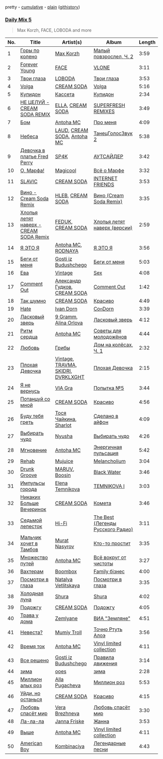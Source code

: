 pretty - [cumulative](/playlists/cumulative/Daily%20Mix%205.md) - [plain](/playlists/plain/37i9dQZF1E36TO0q54WsJv) ([githistory](https://github.githistory.xyz/vitokorn/spotify-playlist-archive/blob/master/playlists/plain/37i9dQZF1E36TO0q54WsJv))
### [Daily Mix 5](https://open.spotify.com/playlist/37i9dQZF1E36TO0q54WsJv)

> Max Korzh, FACE, LOBODA and more

| No. | Title | Artist(s) | Album | Length |
|---|---|---|---|---|
| 1 | [Горы по колено](https://open.spotify.com/track/7f6ALwMTMLAhXCfoHYLCsx) | [Max Korzh](https://open.spotify.com/artist/5meD8C7oGK5yUEY2T7ZZ7W) | [Малый повзрослел, Ч. 2](https://open.spotify.com/album/3iKJSrtfk7d5XjhfYp46RB) | 3:59 |
| 2 | [Forever Young](https://open.spotify.com/track/1IqRoFm0NHj23m8L1CMqw2) | [FACE](https://open.spotify.com/artist/2z20q6EEfm6w6PiIKsgtb3) | [VLONE](https://open.spotify.com/album/1DTDHhEOXDSTbeyOgSuZou) | 3:11 |
| 3 | [Твои глаза](https://open.spotify.com/track/6VCYmYizLyzKhlM6T9Iy89) | [LOBODA](https://open.spotify.com/artist/59oe7CAquFZ5mNjQ1efKPN) | [Твои глаза](https://open.spotify.com/album/4n0ih6mo7SFitpj8AuJSh7) | 3:53 |
| 4 | [Volga](https://open.spotify.com/track/5qr9PIZMCGVAHPCepRKFJb) | [CREAM SODA](https://open.spotify.com/artist/0QTO0QZDjoyXxRtIgAU4GY) | [Volga](https://open.spotify.com/album/2qgIdPDAucGMjDmLSvFC43) | 5:16 |
| 5 | [Купидон](https://open.spotify.com/track/2eSGea6mrlRetWSJCd07IT) | [Кассета](https://open.spotify.com/artist/7C4UILJ6kxh8TRV8GGLCqy) | [Купидон](https://open.spotify.com/album/54OHSpG2ggmt8MaHuWTS3G) | 2:34 |
| 6 | [НЕ ЦЕЛУЙ - CREAM SODA REMIX](https://open.spotify.com/track/7beYd5wTuJOOEmjgTgJIDL) | [ELLA](https://open.spotify.com/artist/3Ppw3oP5nRqYhoGRDvhuUr), [CREAM SODA](https://open.spotify.com/artist/0QTO0QZDjoyXxRtIgAU4GY) | [SUPERFRESH REMIXES](https://open.spotify.com/album/57e04VXBEopwgH6iDQBIly) | 3:49 |
| 7 | [Бом](https://open.spotify.com/track/1OdYXTMwjl4f4g4ch05CEq) | [Antoha MC](https://open.spotify.com/artist/6OqmKFaRcw0f23m5PQ9CrL) | [Про меня](https://open.spotify.com/album/1oDUQaSJfagXcJI7TYFLJx) | 4:09 |
| 8 | [Небеса](https://open.spotify.com/track/17MOGLxOUwcogMVN8jsMtp) | [LAUD](https://open.spotify.com/artist/5mzTr70OcAfZWMUF8BSjAm), [CREAM SODA](https://open.spotify.com/artist/0QTO0QZDjoyXxRtIgAU4GY), [Antoha MC](https://open.spotify.com/artist/6OqmKFaRcw0f23m5PQ9CrL) | [ТанецГолосЗвук 2](https://open.spotify.com/album/4A9cFoathIy0tQH8HklKIE) | 5:38 |
| 9 | [Девочка в платье Fred Perry](https://open.spotify.com/track/5QDMTjucMwfxOsD8FyAuHi) | [SP4K](https://open.spotify.com/artist/1ju3JsvJuNAMjxoIqaSP7R) | [АУТСАЙДЕР](https://open.spotify.com/album/7E7tY7K78eXv194BjKzJxy) | 3:42 |
| 10 | [О, Марфа!](https://open.spotify.com/track/1hsoycTGxEfkNTgvgwUc5K) | [Magicool](https://open.spotify.com/artist/7tIQZT22FSXLAYqmHNjcYo) | [Всё о Марфе](https://open.spotify.com/album/1KtaCHFMc9NNJyLtzcgZMX) | 3:32 |
| 11 | [SLAVIC](https://open.spotify.com/track/5YsYZBv7xlOMYyjTiZJTHy) | [CREAM SODA](https://open.spotify.com/artist/0QTO0QZDjoyXxRtIgAU4GY) | [INTERNET FRIENDS](https://open.spotify.com/album/4U51LXVI9REU415RM9icuv) | 3:53 |
| 12 | [Вино - Cream Soda Remix](https://open.spotify.com/track/4kgIoe1h2d28VW4nTqeWwW) | [HLEB](https://open.spotify.com/artist/1FqRk4EMtZN4Z7mwn5KnOv), [CREAM SODA](https://open.spotify.com/artist/0QTO0QZDjoyXxRtIgAU4GY) | [Вино (Cream Soda Remix)](https://open.spotify.com/album/1VH2EoMue57PlfschUHt6U) | 3:35 |
| 13 | [Хлопья летят наверх - CREAM SODA Remix](https://open.spotify.com/track/1j0ThYiXkkAAEet5IbVJZJ) | [FEDUK](https://open.spotify.com/artist/3EsjO0y0DE1GC453Sgyr7Z), [CREAM SODA](https://open.spotify.com/artist/0QTO0QZDjoyXxRtIgAU4GY) | [Хлопья летят наверх (версии)](https://open.spotify.com/album/43AbIthq4sdMfttD2Dp8wy) | 2:59 |
| 14 | [Я ЭТО Я](https://open.spotify.com/track/3t7hyfAkgfXvghT3doqi1n) | [Antoha MC](https://open.spotify.com/artist/6OqmKFaRcw0f23m5PQ9CrL), [RODNAYA](https://open.spotify.com/artist/2qiA4KQRyYYBKuw79r23w5) | [Я ЭТО Я](https://open.spotify.com/album/0PHXn7amw0lHg0yDCqn0BT) | 3:56 |
| 15 | [Беги от меня](https://open.spotify.com/track/4JowqK4G2Xm660uvfyisRv) | [Gosti iz Budushchego](https://open.spotify.com/artist/64z2zAx3ll1sxdGwktocq8) | [Беги от меня](https://open.spotify.com/album/2Xe2vNMwgKJTbV2huDDc7h) | 5:03 |
| 16 | [Ева](https://open.spotify.com/track/4YAmz4rhvNURdkmwbWAX35) | [Vintage](https://open.spotify.com/artist/1I8yEn0RSxacRvLxd8N56a) | [Sex](https://open.spotify.com/album/5qHkwRYftOIZtUOJcv1lxh) | 4:08 |
| 17 | [Comment Out](https://open.spotify.com/track/7AQy9Kr4YoxIjegWrczAf4) | [Александр Гудков](https://open.spotify.com/artist/6yQDQBIDRqB4s9sMMVNZQv), [CREAM SODA](https://open.spotify.com/artist/0QTO0QZDjoyXxRtIgAU4GY) | [Comment Out](https://open.spotify.com/album/20BbJhWpv7iQuQXL4tUgDi) | 1:42 |
| 18 | [Так шумно](https://open.spotify.com/track/0Y4n8uhNSxKmCbsANNiX2S) | [CREAM SODA](https://open.spotify.com/artist/0QTO0QZDjoyXxRtIgAU4GY) | [Красиво](https://open.spotify.com/album/55xwSGfSk58dy7prUboXVL) | 4:49 |
| 19 | [Hate](https://open.spotify.com/track/52F6ebx9UWTXysjhIwlcWf) | [Ivan Dorn](https://open.spotify.com/artist/1VZ1TofaV3kj90QJSdg6NG) | [Co`n`Dorn](https://open.spotify.com/album/5SDSQNjMPU0bAXCn3O4vcJ) | 3:39 |
| 20 | [Ласковый зверь](https://open.spotify.com/track/6RSIomiKcu1Zab09hftLdc) | [9 Gramm](https://open.spotify.com/artist/7wb9PPpmdyZ1MTPRXLtIxE), [Alina Orlova](https://open.spotify.com/artist/7LMlaqzutxVEEEung8DPbE) | [Ласковый зверь](https://open.spotify.com/album/5gpyDqUc9XhA3wPki89Rn5) | 4:12 |
| 21 | [Ритм сердца](https://open.spotify.com/track/7geBEHzYTHLePnBbDEAfY5) | [Antoha MC](https://open.spotify.com/artist/6OqmKFaRcw0f23m5PQ9CrL) | [Советы для молодожёнов](https://open.spotify.com/album/0gudSrVxlR2bFhQj1UEc9f) | 4:44 |
| 22 | [Любовь](https://open.spotify.com/track/36PeUKdOMxivLrmkHeJ3mn) | [Грибы](https://open.spotify.com/artist/7yNqUSyJGymfJQghNU0zcH) | [Дом на колёсах, Ч. 1](https://open.spotify.com/album/4JlrrASIoUhpkwergCD6vR) | 2:32 |
| 23 | [Плохая Девочка](https://open.spotify.com/track/5IaCMTLOdbyJFZLD3VRanQ) | [Vintage](https://open.spotify.com/artist/1I8yEn0RSxacRvLxd8N56a), [TRAVMA](https://open.spotify.com/artist/24CcwHfnWexquUbn8wi58i), [SKIDRI](https://open.spotify.com/artist/5n1MR1qHAluXX72vNkSf8F), [DVRKLXGHT](https://open.spotify.com/artist/4tfNkqJHj0rmRuERAZJDxf) | [Плохая Девочка](https://open.spotify.com/album/1LBUsYfUbNRIwn84Xi8vEz) | 2:15 |
| 24 | [Я не вернусь](https://open.spotify.com/track/2LDxkbFGcVe9IOGiYvF1IN) | [VIA Gra](https://open.spotify.com/artist/7n5zpKbOmeWWmXA1mqDc3q) | [Попытка №5](https://open.spotify.com/album/7spXtHhW8TBzk7PnJmYcR0) | 3:44 |
| 25 | [Потанцуй со мной](https://open.spotify.com/track/0dWK6XGEl4fWIBrWUwk9j3) | [CREAM SODA](https://open.spotify.com/artist/0QTO0QZDjoyXxRtIgAU4GY) | [Красиво](https://open.spotify.com/album/55xwSGfSk58dy7prUboXVL) | 4:56 |
| 26 | [Буду тебя греть](https://open.spotify.com/track/3rpdVesgrYEjuz2OYgHuNz) | [Тося Чайкина](https://open.spotify.com/artist/2Ibq1kUPUhSjoJVrvZEMrj), [Sharlot](https://open.spotify.com/artist/4DL9ezuihh5ZIyYl1NhhNM) | [Сделано в айфон](https://open.spotify.com/album/4WKdGqURIsmJJYV4cE9c1b) | 4:09 |
| 27 | [Выбирать чудо](https://open.spotify.com/track/2BiGhyy3xZlghMOP6QfYo1) | [Nyusha](https://open.spotify.com/artist/4GieO2JjiJOxc7m53YFjza) | [Выбирать чудо](https://open.spotify.com/album/1Vkk9k9T5xnFzfy3j9Dj1y) | 4:26 |
| 28 | [Мгновение](https://open.spotify.com/track/3Lr1x8pfAsuMzO4WWHpO45) | [Antoha MC](https://open.spotify.com/artist/6OqmKFaRcw0f23m5PQ9CrL) | [Энергичная пульсация](https://open.spotify.com/album/4bilivV0DbmQtvSdS0duMj) | 5:42 |
| 29 | [Rehab](https://open.spotify.com/track/0sQ9KQqrzE4mnfr0cl9rYL) | [Mujuice](https://open.spotify.com/artist/5oCq1yafGo6ND2PnmhINPL) | [Melancholium](https://open.spotify.com/album/3R0jkmQuFQWDc7r4rBVdoG) | 3:04 |
| 30 | [Drunk Groove](https://open.spotify.com/track/5oAuqB3aoXBm0nmyEKYxAU) | [MARUV](https://open.spotify.com/artist/44T03OWDUjwDgg4IYgFCWi), [Boosin](https://open.spotify.com/artist/4B6QXgWoD3HHhUeXwPWYbu) | [Black Water](https://open.spotify.com/album/3pRqgYBLCDR06sv6WndIyF) | 3:46 |
| 31 | [Импульсы города](https://open.spotify.com/track/62nHtpBeYC0LVKLGkq1UyK) | [Elena Temnikova](https://open.spotify.com/artist/6lPJV4RlngIEnb6OzcwMDL) | [TEMNIKOVA I](https://open.spotify.com/album/0r78IWFqyxjNbn8UaMxNhC) | 3:03 |
| 32 | [Никаких Больше Вечеринок](https://open.spotify.com/track/4XJ0xSJtI7HKVe3qqoYX5E) | [CREAM SODA](https://open.spotify.com/artist/0QTO0QZDjoyXxRtIgAU4GY) | [Комета](https://open.spotify.com/album/0u6NpdGJSd1zhSqwOqnoFG) | 3:46 |
| 33 | [Седьмой лепесток](https://open.spotify.com/track/4LpJNsJKHBFfY1mOQtFrUr) | [Hi-Fi](https://open.spotify.com/artist/3QGr3zxw4bdVID2bsKVQTd) | [The Best (Легенды Русского Радио)](https://open.spotify.com/album/2qbXPXs1UfOeYN4ixMmnXB) | 3:11 |
| 34 | [Мальчик хочет в Тамбов](https://open.spotify.com/track/7BwjUPx97RgQCNTpux1RrK) | [Murat Nasyrov](https://open.spotify.com/artist/6rywCIrfkou8oBtXRJ98Nf) | [Кто-то простит](https://open.spotify.com/album/5wIXc1KoD0mTczdmmqgZKn) | 3:35 |
| 35 | [Множество путей](https://open.spotify.com/track/6QBrLbW2rvnKUvdXH2E59U) | [Antoha MC](https://open.spotify.com/artist/6OqmKFaRcw0f23m5PQ9CrL) | [Всё вокруг от чистоты](https://open.spotify.com/album/2cDS6YHB1M4osIcXUgPuht) | 3:27 |
| 36 | [Вахтерам](https://open.spotify.com/track/30d0YcXyQSZQcc2dHdcRhh) | [Boombox](https://open.spotify.com/artist/2c3PFZtun8HemDbDfRPV6G) | [Family бізнес](https://open.spotify.com/album/3m2nS5L5E0DGr4yQDukEEY) | 4:00 |
| 37 | [Посмотри в глаза](https://open.spotify.com/track/3ElGWIufWDr0o8WpzQ21pa) | [Natalya Vetlitskaya](https://open.spotify.com/artist/36HqLuzGof4lCtFiQJ0gLT) | [Посмотри в глаза](https://open.spotify.com/album/1KlgWjsSL8a0fakrLeFa4p) | 3:35 |
| 38 | [Холодная луна](https://open.spotify.com/track/4cvqyFCawnj7czgPcGAaXT) | [Shura](https://open.spotify.com/artist/03JHGoUoM1LQmuXqknBi5P) | [Shura](https://open.spotify.com/album/4wwiZRtQwIq1evwsx0ZnSe) | 4:02 |
| 39 | [Подожгу](https://open.spotify.com/track/7Ddh6L2q65SrDPn1qoWoqL) | [CREAM SODA](https://open.spotify.com/artist/0QTO0QZDjoyXxRtIgAU4GY) | [Подожгу](https://open.spotify.com/album/6ph4bykHZyjlAJpgs556pB) | 4:05 |
| 40 | [Трава у дома](https://open.spotify.com/track/7HBr5OwIsHxKfcD5tmsWxl) | [Zemlyane](https://open.spotify.com/artist/1XTAcIzGE3P8PT39zQ73N0) | [ВИА "Земляне"](https://open.spotify.com/album/4HLQhFgpugYGPLpoCJ6TSu) | 4:51 |
| 41 | [Невеста?](https://open.spotify.com/track/0p4K4Io5v5PMqTacwd38gl) | [Mumiy Troll](https://open.spotify.com/artist/6rY1h3kpqbTquyR3qYWo08) | [Точно Ртуть Алоэ](https://open.spotify.com/album/0ihjicoqC27JyBDuSQrU9U) | 3:56 |
| 42 | [Время ток](https://open.spotify.com/track/2yep5D1nPbs0bGwOOI1ach) | [Antoha MC](https://open.spotify.com/artist/6OqmKFaRcw0f23m5PQ9CrL) | [Vinyl limited collection](https://open.spotify.com/album/0se5SMcqrF7l22ISQe7iDG) | 4:11 |
| 43 | [Все решено](https://open.spotify.com/track/7ydKB08NG8riLrRseF6HK2) | [Gosti iz Budushchego](https://open.spotify.com/artist/64z2zAx3ll1sxdGwktocq8) | [Правила движения](https://open.spotify.com/album/5xpQq0TErZLBTNcZRZ80pn) | 3:14 |
| 44 | [зима](https://open.spotify.com/track/3y1fkvCTbBhNXQpR56KXYC) | [ooes](https://open.spotify.com/artist/0aXi5kveuKNm6t5vGVeUBM) | [зима](https://open.spotify.com/album/0uf1pLGBYv0IG1tFusaueA) | 2:28 |
| 45 | [Миллион алых роз](https://open.spotify.com/track/6hZKMAiaIepVtAtgFKm4xt) | [Alla Pugacheva](https://open.spotify.com/artist/7lyhSLlB5fWJmU5eB6k84L) | [Миллион роз](https://open.spotify.com/album/7oI0E3DdTbD85rhMg19GSU) | 5:53 |
| 46 | [Уйди, но останься](https://open.spotify.com/track/1eC3rkuJHlitGAhtIwul8p) | [CREAM SODA](https://open.spotify.com/artist/0QTO0QZDjoyXxRtIgAU4GY) | [Красиво](https://open.spotify.com/album/55xwSGfSk58dy7prUboXVL) | 4:15 |
| 47 | [Любовь спасёт мир](https://open.spotify.com/track/2IBCHPVDZ7HQFBvnLDnGrO) | [Vera Brezhneva](https://open.spotify.com/artist/3QN85cB7Cehb4ZLjpRW2Jt) | [Любовь спасёт мир](https://open.spotify.com/album/6gvstzA4YplSy2bpYaCjZw) | 3:30 |
| 48 | [Ла-ла-ла](https://open.spotify.com/track/1VjekBGip3mU3Msic5fXj4) | [Janna Friske](https://open.spotify.com/artist/3HdnvX1K2C0flaYmMOpdwR) | [Жанна](https://open.spotify.com/album/2ElTvFQDCLMKVmLjOT0BKU) | 3:53 |
| 49 | [Выше](https://open.spotify.com/track/7JExiBA2nMbI0MBDKAMlzu) | [Antoha MC](https://open.spotify.com/artist/6OqmKFaRcw0f23m5PQ9CrL) | [Vinyl limited collection](https://open.spotify.com/album/0se5SMcqrF7l22ISQe7iDG) | 4:11 |
| 50 | [American Boy](https://open.spotify.com/track/3fGpNiwYr981n72YY4DZvB) | [Kombinaciya](https://open.spotify.com/artist/5dpwxd7bFEvriaDia1qshM) | [Легендарные песни](https://open.spotify.com/album/2kvWUsnn75l3ChzpVya8CC) | 4:43 |